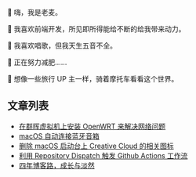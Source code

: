 👋 嗨，我是老麦。

🌱 我喜欢前端开发，所见即所得能给不断的给我带来动力。

🎤 我喜欢唱歌，但我天生五音不全。

💞️ 正在努力减肥……

👀 想像一些旅行 UP 主一样，骑着摩托车看看这个世界。

## 文章列表
<!-- BLOG-POST-LIST:START -->
- [在群晖虚拟机上安装 OpenWRT 来解决网络问题](https://www.iamlm.com/blog/188.%E5%9C%A8%E7%BE%A4%E6%99%96%E8%99%9A%E6%8B%9F%E6%9C%BA%E4%B8%8A%E5%AE%89%E8%A3%85%20OpenWRT%20%E6%9D%A5%E8%A7%A3%E5%86%B3%E7%BD%91%E7%BB%9C%E9%97%AE%E9%A2%98/)
- [macOS 自动连接蓝牙音箱](https://www.iamlm.com/blog/187.macOS%20%E8%87%AA%E5%8A%A8%E8%BF%9E%E6%8E%A5%E8%93%9D%E7%89%99%E9%9F%B3%E7%AE%B1/)
- [删除 macOS 启动台上 Creative Cloud 的相关图标](https://www.iamlm.com/blog/186.%E5%88%A0%E9%99%A4%20macOS%20%E5%90%AF%E5%8A%A8%E5%8F%B0%E4%B8%8A%20Creative%20Cloud%20%E7%9A%84%E7%9B%B8%E5%85%B3%E5%9B%BE%E6%A0%87/)
- [利用 Repository Dispatch 触发 Github Actions 工作流](https://www.iamlm.com/blog/185.%E5%88%A9%E7%94%A8%20Repository%20Dispatch%20%E8%A7%A6%E5%8F%91%20Github%20Actions%20%E5%B7%A5%E4%BD%9C%E6%B5%81/)
- [四年博客路，成长与淡然](https://www.iamlm.com/blog/184.%E5%9B%9B%E5%B9%B4%E5%8D%9A%E5%AE%A2%E8%B7%AF%EF%BC%8C%E6%88%90%E9%95%BF%E4%B8%8E%E6%B7%A1%E7%84%B6/)
<!-- BLOG-POST-LIST:END -->
